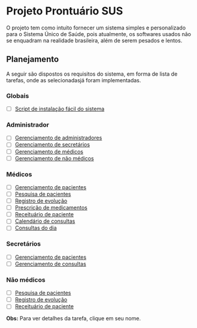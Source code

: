 # Projeto Prontuário SUS

O projeto tem como intuito fornecer um sistema simples e personalizado para o Sistema Único de Saúde, pois atualmente, os softwares usados não se enquadram na realidade brasileira, além de serem pesados e lentos.

## Planejamento

A seguir são dispostos os requisitos do sistema, em forma de lista de tarefas, onde as selecionadasjá foram implementadas.

### Globais
- [ ] [Script de instalação fácil do sistema](./planejamento/script-instalacao.md)

### Administrador
- [ ] [Gerenciamento de administradores](./planejamento/gerencia-admin.md)
- [ ] [Gerenciamento de secretários](./planejamento/gerencia-secretarios.md)
- [ ] [Gerenciamento de médicos](./planejamento/gerencia-medicos.md)
- [ ] [Gerenciamento de não médicos](./planejamento/gerencia-nao-medicos.md)

### Médicos
- [ ] [Gerenciamento de pacientes](./planejamento/gerencia-pacientes.md)
- [ ] [Pesquisa de pacientes](./planejamento/pesquisa-pacientes.md)
- [ ] [Registro de evolução](./planejamento/registro-evolucao.md)
- [ ] [Prescrição de medicamentos](./planejamento/prescricao.md)
- [ ] [Receituário de paciente](./planejamento/receituario-paciente.md)
- [ ] [Calendário de consultas](./planejamento/calendario-consultas.md)
- [ ] [Consultas do dia](./planejamento/consultas-dia.md)

### Secretários
- [ ] [Gerenciamento de pacientes](./planejamento/gerencia-pacientes.md)
- [ ] [Gerenciamento de consultas](./planejamento/gerencia-consultas.md)

### Não médicos
- [ ] [Pesquisa de pacientes](./planejamento/pesquisa-pacientes.md)
- [ ] [Registro de evolução](./planejamento/registro-evolucao.md)
- [ ] [Receituário de paciente](./planejamento/receituario-paciente.md)

**Obs:** Para ver detalhes da tarefa, clique em seu nome.